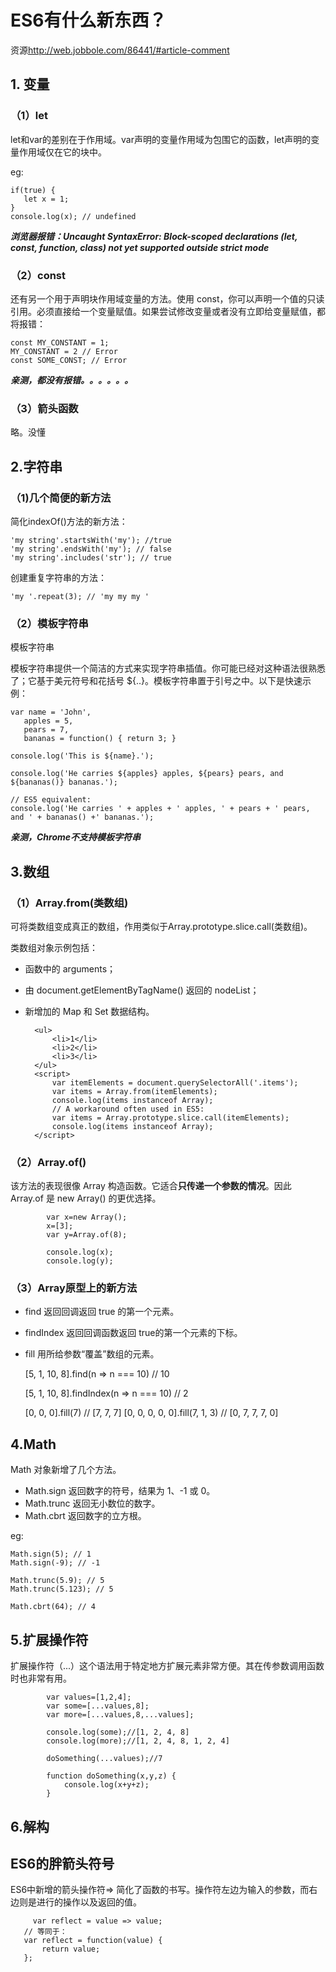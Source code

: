 # ES6有什么新东西？
资源<http://web.jobbole.com/86441/#article-comment>
## 1. 变量

### （1）let

let和var的差别在于作用域。var声明的变量作用域为包围它的函数，let声明的变量作用域仅在它的块中。

eg:	

	if(true) {
	   let x = 1;
	}
	console.log(x); // undefined

***浏览器报错：Uncaught SyntaxError: Block-scoped declarations (let, const, function, class) not yet supported outside strict mode***

### （2）const

还有另一个用于声明块作用域变量的方法。使用 const，你可以声明一个值的只读引用。必须直接给一个变量赋值。如果尝试修改变量或者没有立即给变量赋值，都将报错：

	const MY_CONSTANT = 1;
	MY_CONSTANT = 2 // Error
	const SOME_CONST; // Error

***亲测，都没有报错。。。。。。***

### （3）箭头函数
略。没懂

## 2.字符串

### （1)几个简便的新方法
简化indexOf()方法的新方法：

	'my string'.startsWith('my'); //true
	'my string'.endsWith('my'); // false
	'my string'.includes('str'); // true

创建重复字符串的方法：

	'my '.repeat(3); // 'my my my '

### （2）模板字符串
模板字符串

模板字符串提供一个简洁的方式来实现字符串插值。你可能已经对这种语法很熟悉了；它基于美元符号和花括号 ${..}。模板字符串置于引号之中。以下是快速示例：

	var name = 'John',
	   apples = 5,
	   pears = 7,
	   bananas = function() { return 3; }
	
	console.log('This is ${name}.');
	
	console.log('He carries ${apples} apples, ${pears} pears, and ${bananas()} bananas.');
	
	// ES5 equivalent:
	console.log('He carries ' + apples + ' apples, ' + pears + ' pears, and ' + bananas() +' bananas.');

***亲测，Chrome不支持模板字符串***

## 3.数组
### （1）Array.from(类数组)
可将类数组变成真正的数组，作用类似于Array.prototype.slice.call(类数组)。

类数组对象示例包括：

- 函数中的 arguments；
- 由 document.getElementByTagName() 返回的 nodeList；
- 新增加的 Map 和 Set 数据结构。

		<ul>
            <li>1</li>
            <li>2</li>
            <li>3</li>
        </ul>
        <script>
            var itemElements = document.querySelectorAll('.items');
            var items = Array.from(itemElements);
            console.log(items instanceof Array);
            // A workaround often used in ES5:
            var items = Array.prototype.slice.call(itemElements);
            console.log(items instanceof Array);
        </script>

### （2）Array.of()

该方法的表现很像 Array 构造函数。它适合**只传递一个参数的情况**。因此 Array.of 是 new Array() 的更优选择。

	     	var x=new Array();
            x=[3];
            var y=Array.of(8);
            
            console.log(x);
            console.log(y);

### （3）Array原型上的新方法
- find 返回回调返回 true 的第一个元素。
- findIndex 返回回调函数返回 true的第一个元素的下标。
- fill 用所给参数“覆盖”数组的元素。

	[5, 1, 10, 8].find(n => n === 10) // 10
	
	[5, 1, 10, 8].findIndex(n => n === 10) // 2
	
	[0, 0, 0].fill(7) // [7, 7, 7]
	[0, 0, 0, 0, 0].fill(7, 1, 3) // [0, 7, 7, 7, 0]


## 4.Math

Math 对象新增了几个方法。

- Math.sign 返回数字的符号，结果为 1、-1 或 0。
- Math.trunc 返回无小数位的数字。
- Math.cbrt 返回数字的立方根。

eg:

	Math.sign(5); // 1
	Math.sign(-9); // -1
	 
	Math.trunc(5.9); // 5
	Math.trunc(5.123); // 5
	 
	Math.cbrt(64); // 4

## 5.扩展操作符
扩展操作符（...）这个语法用于特定地方扩展元素非常方便。其在传参数调用函数时也非常有用。

	  		var values=[1,2,4];
            var some=[...values,8];
            var more=[...values,8,...values];
            
            console.log(some);//[1, 2, 4, 8]
            console.log(more);//[1, 2, 4, 8, 1, 2, 4]

			doSomething(...values);//7
            
            function doSomething(x,y,z) {
                console.log(x+y+z);
            }
## 6.解构


## ES6的胖箭头符号

ES6中新增的箭头操作符=> 简化了函数的书写。操作符左边为输入的参数，而右边则是进行的操作以及返回的值。

		 var reflect = value => value;
       // 等同于：
       var reflect = function(value) {
           return value;
       };